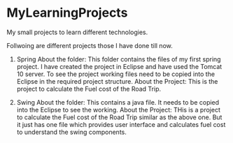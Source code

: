 # MyLearningProjects
My small projects to learn different technologies.

Follwoing are different projects those I have done till now.

1) Spring
  About the folder: 
    This folder contains the files of my first spring project. I have created the project in Eclipse and have used the Tomcat 10 server. To see the project working files need to be copied into the Eclipse in the required project structure.
  About the Project:
    This is the project to calculate the Fuel cost of the Road Trip.
    
2) Swing
  About the folder:
    This contains a java file. It needs to be copied into the Eclipse to see the working.
  About the Project:
    THis is a project to calculate the Fuel cost of the Road Trip similar as the above one. But it just has one file which provides user interface and calculates fuel cost to understand the swing components.
